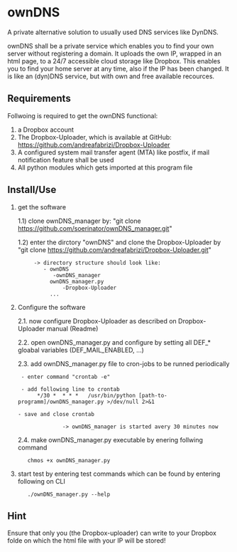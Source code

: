 # ownDNS
A private alternative solution to usually used DNS services like DynDNS.

ownDNS shall be a private service which enables you to find your own server without registering a domain. It uploads the own IP, wrapped in an html page, to a 24/7 accessible cloud storage like Dropbox. This enables you to find your home server at any time, also if the IP has been changed. It is like an (dyn)DNS service, but with own and free available recources. 

## Requirements

Follwoing is required to get the ownDNS functional:
1) a Dropbox account
2) The Dropbox-Uploader, which is available at GitHub: https://github.com/andreafabrizi/Dropbox-Uploader
3) A configured system mail transfer agent (MTA) like postfix, if mail notification feature shall be used
4) All python modules which gets imported at this program file 

## Install/Use

1) get the software
   
   1.1) clone ownDNS_manager by: "git clone https://github.com/soerinator/ownDNS_manager.git"
   
   1.2) enter the dirctory "ownDNS" and clone the Dropbox-Uploader by "git clone https://github.com/andreafabrizi/Dropbox-Uploader.git"
	   
	        -> directory structure should look like:
	           - ownDNS
	              -ownDNS_manager
                 ownDNS_manager.py
		             -Dropbox-Uploader
                 ...
	
2. Configure the software

   2.1. now configure Dropbox-Uploader as described on Dropbox-Uploader manual (Readme)

   2.2. open ownDNS_manager.py and configure by setting all DEF_* gloabal variables (DEF_MAIL_ENABLED, ...)

   2.3. add ownDNS_manager.py file to cron-jobs to be runned periodically

        - enter command "crontab -e"

        - add following line to crontab
             */30 *  * * *   /usr/bin/python [path-to-programm]/ownDNS_manager.py >/dev/null 2>&1

       - save and close crontab
        
		  		     -> ownDNS_manager is started avery 30 minutes now
		 
   2.4. make ownDNS_manager.py executable by enering follwing command
			       
          chmos +x ownDNS_manager.py

3. start test by entering test commands which can be found by entering following on CLI
		        
          ./ownDNS_manager.py --help

## Hint

Ensure that only you (the Dropbox-uploader) can write to your Dropbox folde on which the html file with your IP 
will be stored!

